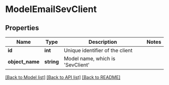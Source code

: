 # ModelEmailSevClient

## Properties
Name | Type | Description | Notes
------------ | ------------- | ------------- | -------------
**id** | **int** | Unique identifier of the client | 
**object_name** | **string** | Model name, which is &#x27;SevClient&#x27; | 

[[Back to Model list]](../../README.md#documentation-for-models) [[Back to API list]](../../README.md#documentation-for-api-endpoints) [[Back to README]](../../README.md)

